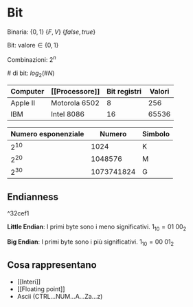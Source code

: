 # Bit

Binaria: $\{0,1\} \; \{F,V\} \; \{false,true\}$

Bit: $\text{valore} ∈ \{0,1\}$

Combinazioni: $2^n$

\# di bit: $log_2(\#N)$

| Computer | [[Processore]] | Bit registri | Valori |
| --- | --- | --- | --- |
| Apple II | Motorola 6502 | 8   | 256 |
| IBM | Intel 8086 | 16  | 65536 |

| Numero esponenziale | Numero | Simbolo |
| --- | --- | --- |
| $2^{10}$ | 1024 | K   |
| $2^{20}$ | 1048576 | M   |
| $2^{30}$ | 1073741824 | G   |

## Endianness

^32cef1

**Little Endian**: I primi byte sono i meno significativi. $1_{10}=01 \: 00_2$

**Big Endian**: I primi byte sono i più significativi. $1_{10}=00 \: 01_2$

## Cosa rappresentano

- [[Interi]]
- [[Floating point]]
- Ascii (CTRL…NUM…A…Za…z)
